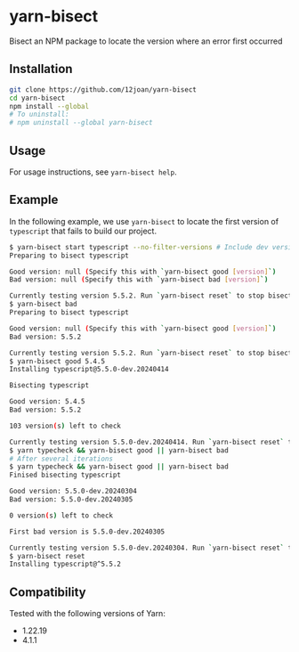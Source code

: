 # yarn-bisect

Bisect an NPM package to locate the version where an error first occurred

## Installation

```bash
git clone https://github.com/12joan/yarn-bisect
cd yarn-bisect
npm install --global
# To uninstall:
# npm uninstall --global yarn-bisect
```

## Usage

For usage instructions, see `yarn-bisect help`.

## Example

In the following example, we use `yarn-bisect` to locate the first version of `typescript` that fails to build our project.

```bash
$ yarn-bisect start typescript --no-filter-versions # Include dev versions
Preparing to bisect typescript

Good version: null (Specify this with `yarn-bisect good [version]`)
Bad version: null (Specify this with `yarn-bisect bad [version]`)

Currently testing version 5.5.2. Run `yarn-bisect reset` to stop bisecting.
$ yarn-bisect bad
Preparing to bisect typescript

Good version: null (Specify this with `yarn-bisect good [version]`)
Bad version: 5.5.2

Currently testing version 5.5.2. Run `yarn-bisect reset` to stop bisecting.
$ yarn-bisect good 5.4.5
Installing typescript@5.5.0-dev.20240414

Bisecting typescript

Good version: 5.4.5
Bad version: 5.5.2

103 version(s) left to check

Currently testing version 5.5.0-dev.20240414. Run `yarn-bisect reset` to stop bisecting.
$ yarn typecheck && yarn-bisect good || yarn-bisect bad
# After several iterations
$ yarn typecheck && yarn-bisect good || yarn-bisect bad
Finised bisecting typescript

Good version: 5.5.0-dev.20240304
Bad version: 5.5.0-dev.20240305

0 version(s) left to check

First bad version is 5.5.0-dev.20240305

Currently testing version 5.5.0-dev.20240304. Run `yarn-bisect reset` to stop bisecting.
$ yarn-bisect reset
Installing typescript@^5.5.2
```

## Compatibility

Tested with the following versions of Yarn:

- 1.22.19
- 4.1.1
